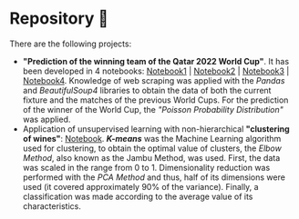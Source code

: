 # Repository 💚
There are the following projects:

* **"Prediction of the winning team of the Qatar 2022 World Cup"**. It has been developed in 4 notebooks: 
[Notebook1](https://github.com/JoshepB3/NewRepository3/blob/main/1_2022_WC_Qatar_Data_collection.ipynb) | 
[Notebook2](https://github.com/JoshepB3/NewRepository3/blob/main/2_2022_WC_Qatar_Data_collection.ipynb) | 
[Notebook3](https://github.com/JoshepB3/NewRepository3/blob/main/3_2022_WC_Qatar_Data_cleaning.ipynb) | 
[Notebook4](https://github.com/JoshepB3/NewRepository3/blob/main/4_2022_WC_Qatar_Model_creation.ipynb).
Knowledge of web scraping was applied with the *Pandas* and *BeautifulSoup4* libraries to obtain the data of both the current fixture 
and the matches of the previous World Cups. 
For the prediction of the winner of the World Cup, the *"Poisson Probability Distribution"* was applied.
* Application of unsupervised learning with non-hierarchical **"clustering of wines"**:
[Notebook](https://github.com/JoshepB3/NewRepository3/blob/main/wine_clustering.ipynb). 
***K-means*** was the Machine Learning algorithm used for clustering, to obtain the optimal value of clusters, 
the *Elbow Method*, also known as the Jambu Method, was used. 
First, the data was scaled in the range from 0 to 1. 
Dimensionality reduction was performed with the *PCA Method* and thus, half of its dimensions were used 
(it covered approximately 90% of the variance). 
Finally, a classification was made according to the average value of its characteristics.
